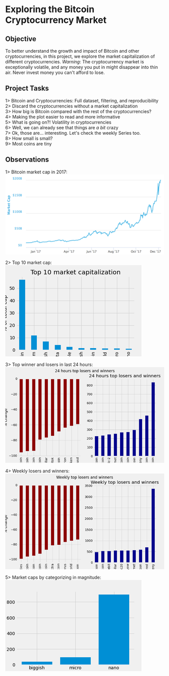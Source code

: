 # Exploring the Bitcoin Cryptocurrency Market

## Objective
To better understand the growth and impact of Bitcoin and other cryptocurrencies, in this project, we explore the market capitalization of different cryptocurrencies.
*Warning*: The cryptocurrency market is exceptionally volatile, and any money you put in might disappear into thin air. Never invest money you can't afford to lose.

## Project Tasks
1> Bitcoin and Cryptocurrencies: Full dataset, filtering, and reproducibility </br>
2> Discard the cryptocurrencies without a market capitalization </br>
3> How big is Bitcoin compared with the rest of the cryptocurrencies? </br>
4> Making the plot easier to read and more informative </br>
5> What is going on?! Volatility in cryptocurrencies </br>
6> Well, we can already see that things are *a bit* crazy </br>
7> Ok, those are... interesting. Let's check the weekly Series too. </br>
8> How small is small? </br>
9> Most coins are tiny </br>

## Observations
1> Bitcoin market cap in 2017: </br>
![alt_text](https://github.com/arjuaman/Exploring-the-Bitcoin-Cryptocurrency-Market/blob/master/bitcoint_market_cap_2017.png)

2> Top 10 market cap: </br>
![alt_text](https://github.com/arjuaman/Exploring-the-Bitcoin-Cryptocurrency-Market/blob/master/top10cap.png)

3> Top winner and losers in last 24 hours: </br>
![alt_text](https://github.com/arjuaman/Exploring-the-Bitcoin-Cryptocurrency-Market/blob/master/24hours.png)

4> Weekly losers and winners: </br>
![alt_text](https://github.com/arjuaman/Exploring-the-Bitcoin-Cryptocurrency-Market/blob/master/weekly.png)

5> Market caps by categorizing in magnitude: </br>
![alt_text](https://github.com/arjuaman/Exploring-the-Bitcoin-Cryptocurrency-Market/blob/master/market_cap.png)
